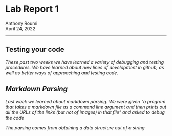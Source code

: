 # **Lab Report 1**
Anthony Roumi <br>
April 24, 2022 

---
## Testing your code
_These past two weeks we have learned a variety of debugging and testing procedures. We have learned about new lines of development in github, as well as better ways of approaching and testing code._

## _Markdown Parsing_
_Last week we learned about markdown parsing. We were given "a program that takes a markdown file as a command line argument and then prints out all the URLs of the links (but not of images) in that file" and asked to debug the code_

_The parsing comes from obtaining a data structure out of a string_



